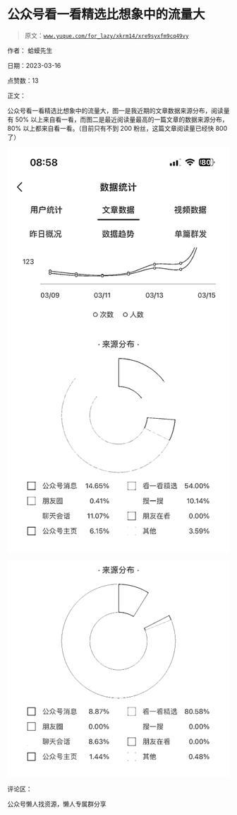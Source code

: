 # 公众号看一看精选比想象中的流量大

> 原文：[`www.yuque.com/for_lazy/xkrm14/xre9syxfm9cq49vy`](https://www.yuque.com/for_lazy/xkrm14/xre9syxfm9cq49vy)

作者： 蛤蟆先生

日期：2023-03-16

点赞数：13

正文：

公众号看一看精选比想象中的流量大，图一是我近期的文章数据来源分布，阅读量有 50% 以上来自看一看，而图二是最近阅读量最高的一篇文章的数据来源分布，80% 以上都来自看一看。（目前只有不到 200 粉丝，这篇文章阅读量已经快 800 了）

![](img/5a1e995fb9101926c8f07541088497e6.png)  

![](img/7f98f508e3111948bfc5a196ad90156c.png)  

评论区：

公众号懒人找资源，懒人专属群分享

